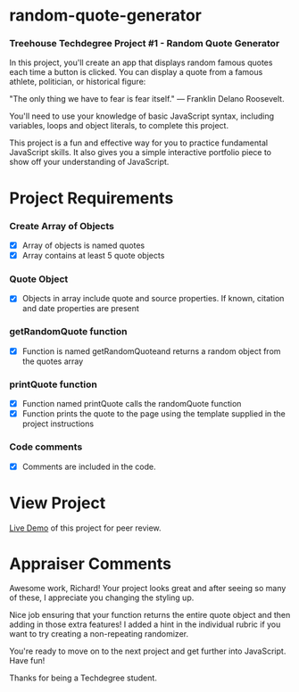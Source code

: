 # random-quote-generator
### Treehouse Techdegree Project #1 - Random Quote Generator

In this project, you'll create an app that displays random famous quotes each time a button is clicked. You can display a quote from a famous athlete, politician, or historical figure:

"The only thing we have to fear is fear itself." — Franklin Delano Roosevelt.

You'll need to use your knowledge of basic JavaScript syntax, including variables, loops and object literals, to complete this project.

This project is a fun and effective way for you to practice fundamental JavaScript skills. It also gives you a simple interactive portfolio piece to show off your understanding of JavaScript. 


# Project Requirements

### Create Array of Objects
- [x] Array of objects is named quotes
- [x] Array contains at least 5 quote objects
### Quote Object
- [x] Objects in array include quote and source properties. If known, citation and date properties are present
### getRandomQuote function
- [x] Function is named getRandomQuoteand returns a random object from the quotes array
### printQuote function
- [x] Function named printQuote calls the randomQuote function
- [x] Function prints the quote to the page using the template supplied in the project instructions
### Code comments
- [x] Comments are included in the code.


# View Project
[Live Demo]( https://Vishuu005.github.io/JS-Random-Quote-Generator/) of this project for peer review.


# Appraiser Comments
Awesome work, Richard! Your project looks great and after seeing so many of these, I appreciate you changing the styling up.

Nice job ensuring that your function returns the entire quote object and then adding in those extra features! I added a hint in the individual rubric if you want to try creating a non-repeating randomizer.

You're ready to move on to the next project and get further into JavaScript. Have fun!

Thanks for being a Techdegree student.